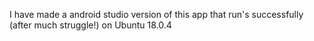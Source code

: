 I have made a android studio version of this app that run's successfully (after much struggle!) on Ubuntu 18.0.4
